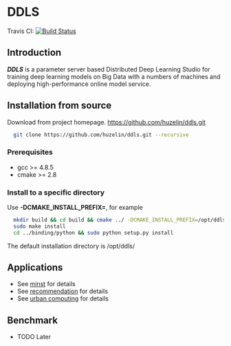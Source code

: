 # DDLS

Travis CI: [![Build Status](https://travis-ci.org/huzelin/ddls.svg?branch=master)](https://travis-ci.org/huzelin/ddls)

## Introduction

***DDLS*** is a parameter server based Distributed Deep Learning Studio for training deep learning models on Big Data with a numbers of machines and deploying high-performance online model service.

## Installation from source

Download from project homepage. https://github.com/huzelin/ddls.git

```bash
  git clone https://github.com/huzelin/ddls.git --recursive
```

### Prerequisites

   * gcc >= 4.8.5
   * cmake >= 2.8

### Install to a specific directory

Use **-DCMAKE\_INSTALL\_PREFIX=**, for example

```bash
  mkdir build && cd build && cmake ../ -DCMAKE_INSTALL_PREFIX=/opt/ddls/ && make
  sudo make install
  cd ../binding/python && sudo python setup.py install
```

The default installation directory is /opt/ddls/

## Applications

  * See [minst](application/minst) for details
  * See [recommendation](application/recommendation) for details
  * See [urban computing](application/urban_computing) for details

## Benchmark

  * TODO Later

